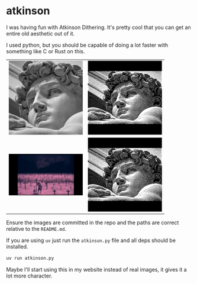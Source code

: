 # atkinson

I was having fun with Atkinson Dithering. It's pretty cool that you can
get an entire old aesthetic out of it. 

I used python, but you should be capable of doing a lot faster with something like C
or Rust on this.


<table>
  <tr>
    <td><img src="david.jpg" width="200"></td>
    <td><img src="output.jpg" width="200"></td>
  </tr>
  <tr>
    <td><img src="image.jpeg" width="200"></td>
    <td><img src="output.jpg" width="200"></td>
  </tr>
</table>

Ensure the images are committed in the repo and the paths are correct relative to the `README.md`.


If you are using `uv` just run the `atkinson.py` file and all deps should be
installed.

```bash
uv run atkinson.py
```

Maybe I'll start using this in my website instead of real images, it gives it a lot
more character.
